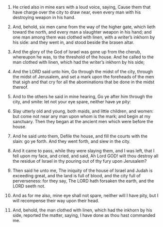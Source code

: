 1. He cried also in mine ears with a loud voice, saying, Cause them
that have charge over the city to draw near, even every man with his
destroying weapon in his hand.

2. And, behold, six men came from the way of the higher gate, which
lieth toward the north, and every man a slaughter weapon in his hand;
and one man among them was clothed with linen, with a writer’s inkhorn
by his side: and they went in, and stood beside the brasen altar.

3. And the glory of the God of Israel was gone up from the cherub,
whereupon he was, to the threshold of the house. And he called to the
man clothed with linen, which had the writer’s inkhorn by his side;

4. And the LORD said unto him, Go through the midst of the city,
through the midst of Jerusalem, and set a mark upon the foreheads of
the men that sigh and that cry for all the abominations that be done
in the midst thereof.

5. And to the others he said in mine hearing, Go ye after him through
the city, and smite: let not your eye spare, neither have ye pity:

6. Slay utterly old and young, both maids, and little children, and
women: but come not near any man upon whom is the mark; and begin at
my sanctuary. Then they began at the ancient men which were before the
house.

7. And he said unto them, Defile the house, and fill the courts with
the slain: go ye forth. And they went forth, and slew in the city.

8. And it came to pass, while they were slaying them, and I was left,
that I fell upon my face, and cried, and said, Ah Lord GOD! wilt thou
destroy all the residue of Israel in thy pouring out of thy fury upon
Jerusalem?

9. Then said he unto me, The iniquity of the house of
Israel and Judah is exceeding great, and the land is full of blood,
and the city full of perverseness: for they say, The LORD hath
forsaken the earth, and the LORD seeth not.

10. And as for me also, mine eye shall not spare, neither will I have
pity, but I will recompense their way upon their head.

11. And, behold, the man clothed with linen, which had the inkhorn by
his side, reported the matter, saying, I have done as thou hast
commanded me.